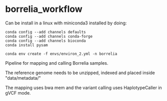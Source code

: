 # borrelia_workflow

Can be install in a linux with miniconda3 installed by doing:

```
conda config --add channels defaults
conda config --add channels conda-forge
conda config --add channels bioconda
conda install pysam

conda env create -f envs/environ_2.yml -n borrelia
```

Pipeline for mapping and calling Borrelia samples.

The reference genome needs to be unzipped, indexed and placed inside "data/metadata/"

The mapping uses bwa mem and the variant calling uses HaplotypeCaller in gVCF mode.

